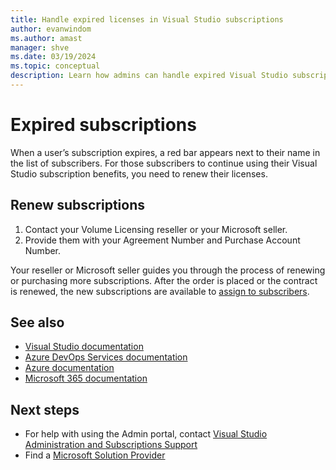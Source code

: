 ```yaml
---
title: Handle expired licenses in Visual Studio subscriptions
author: evanwindom
ms.author: amast
manager: shve
ms.date: 03/19/2024
ms.topic: conceptual
description: Learn how admins can handle expired Visual Studio subscriptions.
---
```


# Expired subscriptions

When a user’s subscription expires, a red bar appears next to their name in the list of subscribers. For those subscribers to continue using their Visual Studio subscription benefits, you need to renew their licenses.

## Renew subscriptions

1. Contact your Volume Licensing reseller or your Microsoft seller.
2. Provide them with your Agreement Number and Purchase Account Number. 

Your reseller or Microsoft seller guides you through the process of renewing or purchasing more subscriptions. After the order is placed or the contract is renewed, the new subscriptions are available to [assign to subscribers](assign-license.md).

## See also

+ [Visual Studio documentation](/visualstudio/)
+ [Azure DevOps Services documentation](/azure/devops/)
+ [Azure documentation](/azure/)
+ [Microsoft 365 documentation](/microsoft-365/)

## Next steps

+ For help with using the Admin portal, contact [Visual Studio Administration and Subscriptions Support](https://aka.ms/vsadminhelp)
+ Find a [Microsoft Solution Provider](https://www.microsoft.com/solution-providers/home)